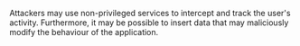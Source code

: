 
Attackers may use non-privileged services to intercept and track the
user's activity. Furthermore, it may be possible to insert data that may
maliciously modify the behaviour of the application.
